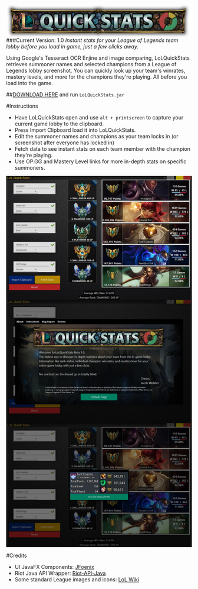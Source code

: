 <img align="center" src="https://raw.githubusercontent.com/jakewebber/LoLQuickStats/master/banner.png">
###Current Version: 1.0
<i>Instant stats for your League of Legends team lobby before you load in game, just a few clicks away.</i>

Using Google's Tesseract OCR Enjine and image comparing, LoLQuickStats retrieves summoner names and selected champions from a League of Legends lobby screenshot. You can quickly look up your team's winrates, mastery levels, and more for the champions they're playing. All before you load into the game.

##[DOWNLOAD HERE](https://github.com/jakewebber/LoLQuickStats/blob/master/LoLQuickStats.zip?raw=true)
and run `LoLQuickStats.jar`

#Instructions
- Have LoLQuickStats open and use  `alt + printscreen` to capture your current game lobby to the clipboard.
- Press Import Clipboard load it into LoLQuickStats.
- Edit the summoner names and champions as your team locks in (or screenshot after everyone has locked in)
- Fetch data to see instant stats on each team member with the champion they're playing.
- Use OP.GG and Mastery Level links for more in-depth stats on specific summoners.

<img align="center" src=https://raw.githubusercontent.com/jakewebber/LoLQuickStats/master/screenshot2.jpg>
 

<img align="center" src=https://raw.githubusercontent.com/jakewebber/LoLQuickStats/master/screenshot1.jpg>
 

<img align="center" src=https://raw.githubusercontent.com/jakewebber/LoLQuickStats/master/screenshot3.jpg>



#Credits

 - UI JavaFX Components: [JFoenix](http://jfoenix.com/)
 - Riot Java API Wrapper: [Riot-API-Java](https://github.com/rithms/riot-api-java)
 - Some standard League images and icons: [LoL Wiki](http://leagueoflegends.wikia.com/wiki/League_of_Legends_Wiki)
